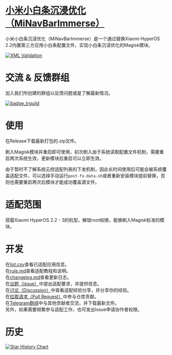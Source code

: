 # [小米小白条沉浸优化（MiNavBarImmerse）](https://ianzb.github.io/project/MiNavBarImmerse.html)

小米小白条沉浸优化（MiNavBarImmerse）是一个通过替换Xiaomi HyperOS 2.2内置第三方应用小白条配置文件，实现小白条沉浸优化的Magisk模块。

[![XML Validation]][XML Validation_url]

# 交流 & 反馈群组
加入我们所创建的群组以反馈问题或是了解最新情况。

[![badge_trguild]][trguild_url]

# 使用

在Release下载最新打包的.zip文件。

刷入Magisk模块并重启即可使用，初次刷入由于系统读取配置文件机制，需要重启两次系统生效，更新模块后重启可以立即生效。

由于暂时不了解系统云控适配列表的下发机制，因此长时间使用后可能会被系统覆盖适配文件，可以选择手动运行`post-fs-data.sh`或者重新安装模块提前替换，否则也需要重启两次后模块才能成功覆盖源文件。

# 适配范围

搭载Xiaomi HyperOS 2.2 - 3的机型，解锁root权限，能够刷入Magisk标准的模块。

# 开发

在[list.csv](list.csv)查看已适配应用信息。  
在[rule.md](rule.md)查看适配教程和说明。  
在[changelog.md](changelog.md)查看更新日志。  
在[议题（Issue）](https://github.com/Ianzb/MiNavBarImmerse/issues)中提出适配要求，并提供信息。  
在[讨论（Discussion）](https://github.com/Ianzb/MiNavBarImmerse/discussions)中查看适配经验分享，并分享你的经验。  
在[拉取请求（Pull Request）](https://github.com/Ianzb/MiNavBarImmerse/pulls)中参与仓库贡献。  
在[Telegram群组](https://t.me/MiNavBarImmerse)中与其他贡献者交流，并下载最新文件。  
另外，如果需要频繁参与适配工作，也可发出Issue申请协作者权限。  

# 历史

[![Star History Chart](https://api.star-history.com/svg?repos=Ianzb/MiNavBarImmerse&type=Date)](https://www.star-history.com/#Ianzb/MiNavBarImmerse&Date)



[XML Validation]: https://github.com/Ianzb/MiNavBarImmerse/actions/workflows/Check%20&%20Release.yml/badge.svg
[XML Validation_url]: https://github.com/Ianzb/MiNavBarImmerse/actions/workflows/Check%20&%20Release.yml

[badge_trguild]: https://img.shields.io/badge/TG-群组-4991D3?style=for-the-badge&logo=telegram
[trguild_url]: https://t.me/MiNavBarImmerse